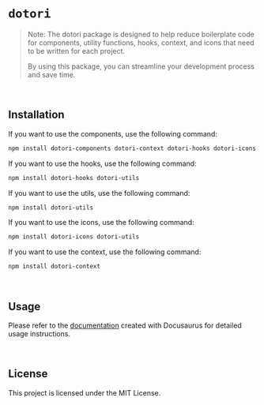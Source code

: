 # `dotori`

> Note: The dotori package is designed to help reduce boilerplate code for components, utility functions, hooks, context, and icons that need to be written for each project.
>
> By using this package, you can streamline your development process and save time.

<br>

## Installation

If you want to use the components, use the following command:

```bash
npm install dotori-components dotori-context dotori-hooks dotori-icons dotori-utils
```

If you want to use the hooks, use the following command:

```bash
npm install dotori-hooks dotori-utils
```

If you want to use the utils, use the following command:

```bash
npm install dotori-utils
```

If you want to use the icons, use the following command:

```bash
npm install dotori-icons dotori-utils
```

If you want to use the context, use the following command:

```bash
npm install dotori-context
```

<br>

## Usage

Please refer to the [documentation](https://dotori-docs.netlify.app/) created with Docusaurus for detailed usage instructions.

<br>

## License

This project is licensed under the MIT License.
